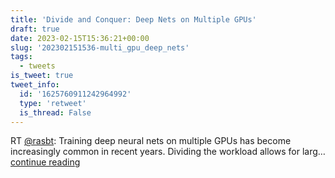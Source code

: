 ```yaml
---
title: 'Divide and Conquer: Deep Nets on Multiple GPUs'
draft: true
date: 2023-02-15T15:36:21+00:00
slug: '202302151536-multi_gpu_deep_nets'
tags:
  - tweets
is_tweet: true
tweet_info:
  id: '1625760911242964992'
  type: 'retweet'
  is_thread: False
---
```




RT [@rasbt](https://x.com/rasbt): Training deep neural nets on multiple GPUs has become increasingly common in recent years.
Dividing the workload allows for larg… [continue reading](https://x.com/sytelus/status/1625760911242964992)

